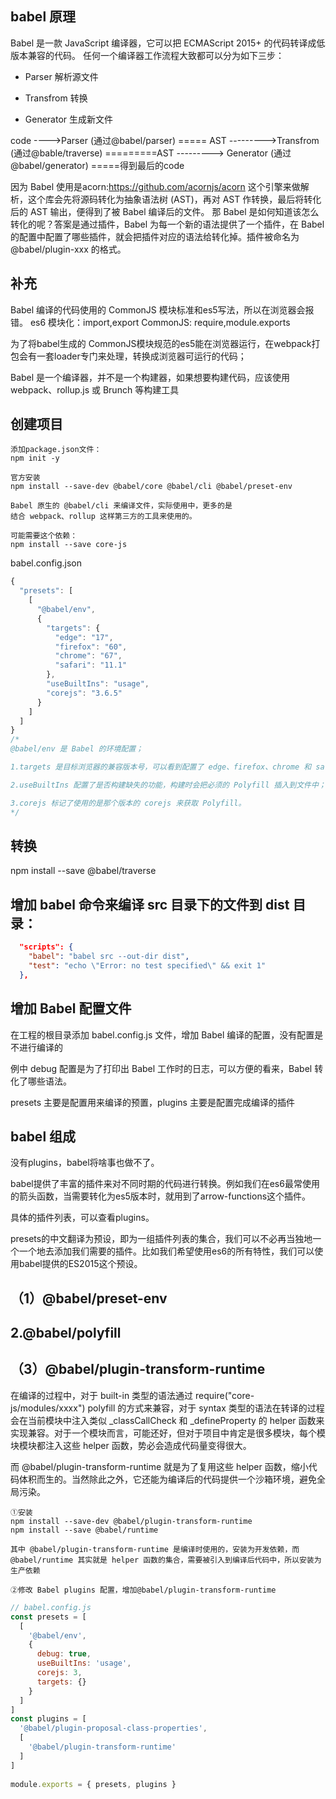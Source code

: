 ## babel 原理
Babel 是一款 JavaScript 编译器，它可以把 ECMAScript 2015+ 的代码转译成低版本兼容的代码。
任何一个编译器工作流程大致都可以分为如下三步：

- Parser 解析源文件

- Transfrom 转换

- Generator 生成新文件

code ---->Parser (通过@babel/parser)  ===== AST --------->Transfrom (通过@bable/traverse) =========AST ---------> Generator (通过@babel/generator)  =====得到最后的code

因为 Babel 使用是acorn:https://github.com/acornjs/acorn
这个引擎来做解析，这个库会先将源码转化为抽象语法树 (AST)，再对 AST 作转换，最后将转化后的 AST 输出，便得到了被 Babel 编译后的文件。
那 Babel 是如何知道该怎么转化的呢？答案是通过插件，Babel 为每一个新的语法提供了一个插件，在 Babel 的配置中配置了哪些插件，就会把插件对应的语法给转化掉。插件被命名为 @babel/plugin-xxx 的格式。

## 补充
Babel 编译的代码使用的 CommonJS 模块标准和es5写法，所以在浏览器会报错。
es6 模块化：import,export
CommonJS: require,module.exports

为了将babel生成的 CommonJS模块规范的es5能在浏览器运行，在webpack打包会有一套loader专门来处理，转换成浏览器可运行的代码；

Babel 是一个编译器，并不是一个构建器，如果想要构建代码，应该使用 webpack、rollup.js 或 Brunch 等构建工具

## 创建项目
```text
添加package.json文件： 
npm init -y

官方安装
npm install --save-dev @babel/core @babel/cli @babel/preset-env

Babel 原生的 @babel/cli 来编译文件，实际使用中，更多的是
结合 webpack、rollup 这样第三方的工具来使用的。

可能需要这个依赖：
npm install --save core-js
```

babel.config.json
```javaScript
{
  "presets": [
    [
      "@babel/env",
      {
        "targets": {
          "edge": "17",
          "firefox": "60",
          "chrome": "67",
          "safari": "11.1"
        },
        "useBuiltIns": "usage",
        "corejs": "3.6.5"
      }
    ]
  ]
}
/*
@babel/env 是 Babel 的环境配置；

1.targets 是目标浏览器的兼容版本号，可以看到配置了 edge、firefox、chrome 和 safari 浏览器的版本号；

2.useBuiltIns 配置了是否构建缺失的功能，构建时会把必须的 Polyfill 插入到文件中；

3.corejs 标记了使用的是那个版本的 corejs 来获取 Polyfill。
*/
```

## 转换
npm install --save @babel/traverse

## 增加 babel 命令来编译 src 目录下的文件到 dist 目录：
```json
  "scripts": {
    "babel": "babel src --out-dir dist",
    "test": "echo \"Error: no test specified\" && exit 1"
  },
```

## 增加 Babel 配置文件
在工程的根目录添加 babel.config.js 文件，增加 Babel 编译的配置，没有配置是不进行编译的

例中 debug 配置是为了打印出 Babel 工作时的日志，可以方便的看来，Babel 转化了哪些语法。

presets 主要是配置用来编译的预置，plugins 主要是配置完成编译的插件

## babel 组成
没有plugins，babel将啥事也做不了。

babel提供了丰富的插件来对不同时期的代码进行转换。例如我们在es6最常使用的箭头函数，当需要转化为es5版本时，就用到了arrow-functions这个插件。

具体的插件列表，可以查看plugins。

presets的中文翻译为预设，即为一组插件列表的集合，我们可以不必再当独地一个一个地去添加我们需要的插件。比如我们希望使用es6的所有特性，我们可以使用babel提供的ES2015这个预设。
## （1）@babel/preset-env


## 2.@babel/polyfill
## （3）@babel/plugin-transform-runtime
在编译的过程中，对于 built-in 类型的语法通过 require("core-js/modules/xxxx") polyfill 的方式来兼容，对于 syntax 类型的语法在转译的过程会在当前模块中注入类似 _classCallCheck 和 _defineProperty 的 helper 函数来实现兼容。对于一个模块而言，可能还好，但对于项目中肯定是很多模块，每个模块模块都注入这些 helper 函数，势必会造成代码量变得很大。

而 @babel/plugin-transform-runtime 就是为了复用这些 helper 函数，缩小代码体积而生的。当然除此之外，它还能为编译后的代码提供一个沙箱环境，避免全局污染。
```
①安装
npm install --save-dev @babel/plugin-transform-runtime
npm install --save @babel/runtime

其中 @babel/plugin-transform-runtime 是编译时使用的，安装为开发依赖，而 @babel/runtime 其实就是 helper 函数的集合，需要被引入到编译后代码中，所以安装为生产依赖

②修改 Babel plugins 配置，增加@babel/plugin-transform-runtime
```

```javaScript
// babel.config.js
const presets = [
  [
    '@babel/env',
    {
      debug: true,
      useBuiltIns: 'usage',
      corejs: 3,
      targets: {}
    }
  ]
]
const plugins = [
  '@babel/plugin-proposal-class-properties',
  [
    '@babel/plugin-transform-runtime'
  ]
]
 
module.exports = { presets, plugins }
```